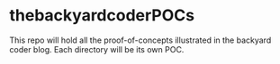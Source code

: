 # thebackyardcoderPOCs
This repo will hold all the proof-of-concepts illustrated in the backyard coder blog.  Each directory will be its own POC.
